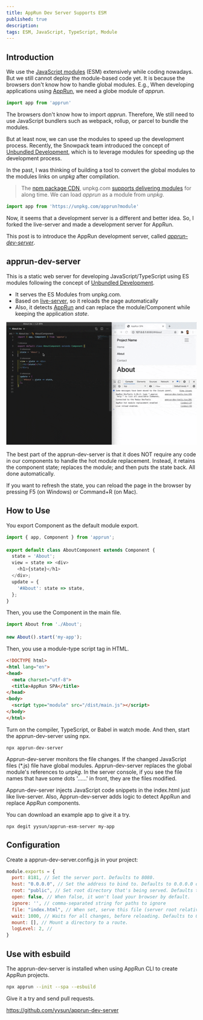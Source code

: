 ```yaml
---
title: AppRun Dev Server Supports ESM
published: true
description:
tags: ESM, JavaScript, TypeScript, Module
---
```


## Introduction

We use the [JavaScript modules](https://developer.mozilla.org/en-US/docs/Web/JavaScript/Guide/Modules) (ESM) extensively while coding nowadays. But we still cannot deploy the module-based code yet. It is because the browsers don't know how to handle global modules.  E.g., When developing applications using [AppRun](https://github.com/yysun/apprun), we need a globe module of _apprun_.

```js
import app from 'apprun'
```

The browsers don't know how to import _apprun_. Therefore, We still need to use JavaScript bundlers such as webpack, rollup, or parcel to bundle the modules.

But at least now, we can use the modules to speed up the development process. Recently, the Snowpack team introduced the concept of [Unbundled Development](https://www.snowpack.dev/concepts/how-snowpack-works), which is to leverage modules for speeding up the development process.

In the past, I was thinking of building a tool to convert the global modules to the modules links on _unpkg_ after compilation.

> The [npm package CDN](https://unpkg.com), unpkg.com [supports delivering modules](https://github.com/mjackson/unpkg/issues/34) for along time. We can load _apprun_ as a module from _unpkg_.

```js
import app from 'https://unpkg.com/apprun?module'
```

Now, it seems that a development server is a different and better idea. So, I forked the live-server and made a development server for AppRun.

This post is to introduce the AppRun development server, called [_apprun-dev-server_](https://github.com/yysun/apprun-dev-server).

## apprun-dev-server

This is a static web server for developing JavaScript/TypeScript using ES modules following the concept of [Unbundled Development](https://www.snowpack.dev/concepts/how-snowpack-works).

* It serves the ES Modules from unpkg.com.
* Based on [live-server](https://www.npmjs.com/package/live-server), so it reloads the page automatically
* Also, it detects [AppRun](https://github.com/yysun/apprun) and can replace the module/Component while keeping the application _state_.

![](https://github.com/yysun/apprun-dev-server/raw/master/public/apprun-hmr.gif)

The best part of the apprun-dev-server is that it does NOT require any code in our components to handle the hot module replacement. Instead, it retains the component state; replaces the module; and then puts the state back. All done automatically.

If you want to refresh the state, you can reload the page in the browser by pressing F5 (on Windows) or Command+R (on Mac).

## How to Use

You export Component as the default module export.

```js
import { app, Component } from 'apprun';

export default class AboutComponent extends Component {
  state = 'About';
  view = state => <div>
    <h1>{state}</h1>
  </div>;
  update = {
    '#About': state => state,
  };
}
```

Then, you use the Component in the main file.

```js
import About from './About';

new About().start('my-app');
```

Then, you use a module-type script tag in HTML.

```html
<!DOCTYPE html>
<html lang="en">
<head>
  <meta charset="utf-8">
  <title>AppRun SPA</title>
</head>
<body>
  <script type="module" src="/dist/main.js"></script>
</body>
</html>
```

Turn on the compiler, TypeScript, or Babel in watch mode. And then, start the apprun-dev-server using npx.

```
npx apprun-dev-server
```

Apprun-dev-server monitors the file changes. If the changed JavaScript files (*.js) file have global modules. Apprun-dev-server replaces the global module's references to _unpkg_. In the server console, if you see the file names that have some dots '......' in front, they are the files modified.

Apprun-dev-server injects JavaScript code snippets in the index.html just like live-server. Also, Apprun-dev-server adds logic to detect AppRun and replace AppRun components.

You can download an example app to give it a try.

```
npx degit yysun/apprun-esm-server my-app
```

## Configuration

Create a apprun-dev-server.config.js in your project:

```js
module.exports = {
  port: 8181, // Set the server port. Defaults to 8080.
  host: "0.0.0.0", // Set the address to bind to. Defaults to 0.0.0.0 or process.env.IP.
  root: "public", // Set root directory that's being served. Defaults to cwd.
  open: false, // When false, it won't load your browser by default.
  ignore: '', // comma-separated string for paths to ignore
  file: "index.html", // When set, serve this file (server root relative) for every 404 (useful for single-page applications)
  wait: 1000, // Waits for all changes, before reloading. Defaults to 0 sec.
  mount: [], // Mount a directory to a route.
  logLevel: 2, //
}
```
## Use with esbuild

The apprun-dev-server is installed when using AppRun CLI to create AppRun projects.

```sh
npx apprun --init --spa --esbuild
```

Give it a try and send pull requests.

https://github.com/yysun/apprun-dev-server


